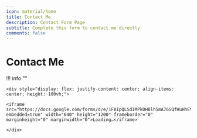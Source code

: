 ```yaml
---
icon: material/home
title: Contact Me
description: Contact Form Page
subtitle: Complete this form to contact me directly
comments: false
---
```


# Contact Me


!!! info ""
    
    <div style="display: flex; justify-content: center; align-items: center; height: 100vh;">

    <iframe src="https://docs.google.com/forms/d/e/1FAIpQLSdIMPkDHBlh5mA76SQfHuHhEtR3wGZ6tOotZkbKdTJsYwGC6Q/viewform?embedded=true" width="640" height="1200" frameborder="0" marginheight="0" marginwidth="0">Loading…</iframe>

    </div>
